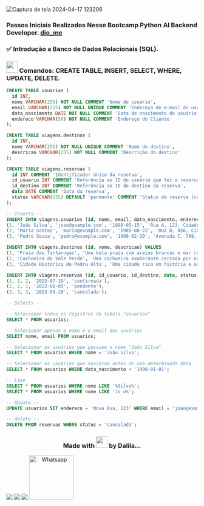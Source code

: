 ![Captura de tela 2024-04-17 123206](https://github.com/DalilaDeveloperMobile/Conhecendo-Linguagem-Python/assets/29806802/83eba503-c094-4431-b85f-e7b4cc9d92de)
### Passos Iniciais Realizados Nesse Bootcamp Python AI Backend Developer. [dio_me](https://www.dio.me/)
### ✅ Introdução a Banco de Dados Relacionais (SQL).

### <img src="https://gifs.eco.br/wp-content/uploads/2021/06/gifs-de-coracao-7.gif" width="30px"> Comandos: CREATE TABLE, INSERT, SELECT, WHERE, UPDATE, DELETE.
```sql
CREATE TABLE usuarios (
  id INT,
  nome VARCHAR(255) NOT NULL COMMENT 'Nome do usuário',
  email VARCHAR(255) NOT NULL UNIQUE COMMENT 'Endereço de e-mail do usuário',
  data_nascimento DATE NOT NULL COMMENT 'Data de nascimento do usuário',
  endereco VARCHAR(50) NOT NULL COMMENT 'Endereço do Cliente'
);

CREATE TABLE viagens.destinos (
  id INT,
  nome VARCHAR(255) NOT NULL UNIQUE COMMENT 'Nome do destino',
  descricao VARCHAR(255) NOT NULL COMMENT 'Descrição do destino'
);

CREATE TABLE viagens.reservas (
  id INT COMMENT 'Identificador único da reserva',
  id_usuario INT COMMENT 'Referência ao ID do usuário que fez a reserva',
  id_destino INT COMMENT 'Referência ao ID do destino da reserva',
  data DATE COMMENT 'Data da reserva',
  status VARCHAR(255) DEFAULT 'pendente' COMMENT 'Status da reserva (confirmada, pendente, cancelada, etc.)'
);

-- Inserts --
INSERT INTO viagens.usuarios (id, nome, email, data_nascimento, endereco) VALUES 
(1, 'João Silva', 'joao@example.com', '1990-05-15', 'Rua A, 123, Cidade X, Estado Y'),
(2, 'Maria Santos', 'maria@example.com', '1985-08-22', 'Rua B, 456, Cidade Y, Estado Z'),
(3, 'Pedro Souza', 'pedro@example.com', '1998-02-10', 'Avenida C, 789, Cidade X, Estado Y');

INSERT INTO viagens.destinos (id, nome, descricao) VALUES 
(1, 'Praia das Tartarugas', 'Uma bela praia com areias brancas e mar cristalino'),
(2, 'Cachoeira do Vale Verde', 'Uma cachoeira exuberante cercada por natureza'),
(3, 'Cidade Histórica de Pedra Alta', 'Uma cidade rica em história e arquitetura');

INSERT INTO viagens.reservas (id, id_usuario, id_destino, data, status) VALUES 
(1, 1, 2, '2023-07-10', 'confirmada'),
(2, 2, 1, '2023-08-05', 'pendente'),
(3, 3, 3, '2023-09-20', 'cancelada');

-- Selects --

-- Selecionar todos os registros da tabela "usuarios"
SELECT * FROM usuarios;

-- Selecionar apenas o nome e o email dos usuários
SELECT nome, email FROM usuarios;

-- Selecionar os usuários que possuem o nome "João Silva"
SELECT * FROM usuarios WHERE nome = 'João Silva';

-- Selecionar os usuários que nasceram antes de uma determinada data
SELECT * FROM usuarios WHERE data_nascimento < '1990-01-01';

-- Like
SELECT * FROM usuarios WHERE nome LIKE '%Silva%';
SELECT * FROM usuarios WHERE nome LIKE 'Jo_o%';

-- Update --
UPDATE usuarios SET endereco = 'Nova Rua, 123' WHERE email = 'joao@example.com';

-- delete --
DELETE FROM reservas WHERE status = 'cancelada';
```
<h3 align="center"> Made with <img src="https://gifs.eco.br/wp-content/uploads/2021/06/gifs-de-coracao-7.gif" width="30px"> by Dalila...</h3>
<div align="center"  style="display: inline-block">
  <a href="https://www.linkedin.com/in/dalila-cust%C3%B3dio-046076181/" target="_blank"><img src="https://img.shields.io/badge/-LinkedIn-%230077B5?style=for-the-badge&logo=linkedin&logoColor=white" target="_blank"></a> 
  <a href = "mailto:dalila.dalila70@gmail.com"><img src="https://img.shields.io/badge/Gmail-D14836?style=for-the-badge&logo=gmail&logoColor=white" target="_blank"></a>
  <a href="https://instagram.com/dalila.dalila70" target="_blank"><img src="https://img.shields.io/badge/-Instagram-%23E4405F?style=for-the-badge&logo=instagram&logoColor=white" target="_blank"></a>
  <a target="_blank" href="https://api.whatsapp.com/send?phone=5588997138541"><img  alt="Whatsapp" width="117px" src="https://img.shields.io/badge/WhatsApp-25D366?style=for-the-badge&logo=whatsapp&logoColor=white"/></a> 
</div>

